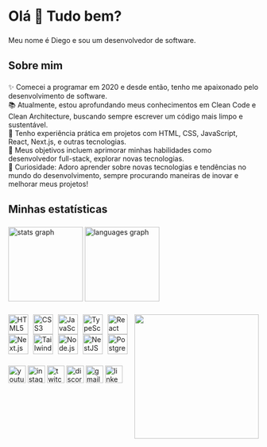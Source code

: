 <h1 align="left">Olá 👋 Tudo bem?</h1>

###

<p align="left">Meu nome é Diego e sou um desenvolvedor de software.</p>

###

<h2 align="left">Sobre mim</h2>

###

<p align="left">✨ Comecei a programar em 2020 e desde então, tenho me apaixonado pelo desenvolvimento de software.<br>📚 Atualmente, estou aprofundando meus conhecimentos em Clean Code e Clean Architecture, buscando sempre escrever um código mais limpo e sustentável.<br>🚀 Tenho experiência prática em projetos com HTML, CSS, JavaScript, React, Next.js, e outras tecnologias.<br>🎯 Meus objetivos incluem aprimorar minhas habilidades como desenvolvedor full-stack, explorar novas tecnologias.<br>🎲 Curiosidade: Adoro aprender sobre novas tecnologias e tendências no mundo do desenvolvimento, sempre procurando maneiras de inovar e melhorar meus projetos!</p>

###

<h2>Minhas estatísticas</h2>

###

<div align="left">
  <img src="https://github-readme-stats.vercel.app/api?username=DiegoLimaCoder&hide_title=false&hide_rank=false&show_icons=true&include_all_commits=true&count_private=true&disable_animations=false&theme=dracula&locale=en&hide_border=false&order=1" height="150" alt="stats graph"  />
  <img src="https://github-readme-stats.vercel.app/api/top-langs?username=DiegoLimaCoder&locale=en&hide_title=false&layout=compact&card_width=320&langs_count=5&theme=dracula&hide_border=false&order=2" height="150" alt="languages graph"  />
</div>

###

###

<img align="right" height="250" src="https://img.freepik.com/vetores-premium/seguranca-de-programa-cibernetico-de-desenvolvedor-de-software-de-ilustracao-plana-vetorial_776789-207.jpg?w=740"/>

###

<div style="display: flex; flex-wrap: wrap; align-items: center; justify-content:left">
  <img src="https://cdn.jsdelivr.net/gh/devicons/devicon@latest/icons/html5/html5-original.svg" height="40" alt="HTML5 logo" style="margin-right: 10px;" />
  <img src="https://cdn.jsdelivr.net/gh/devicons/devicon@latest/icons/css3/css3-original.svg" height="40" alt="CSS3 logo" style="margin-right: 10px;" />
  <img src="https://cdn.jsdelivr.net/gh/devicons/devicon/icons/javascript/javascript-original.svg" height="40" alt="JavaScript logo" style="margin-right: 10px;" />
  <img src="https://cdn.jsdelivr.net/gh/devicons/devicon/icons/typescript/typescript-original.svg" height="40" alt="TypeScript logo" style="margin-right: 10px;" />
  <img src="https://cdn.jsdelivr.net/gh/devicons/devicon/icons/react/react-original.svg" height="40" alt="React logo" style="margin-right: 10px;" />

  <img src="https://cdn.jsdelivr.net/gh/devicons/devicon/icons/nextjs/nextjs-original.svg" height="40" alt="Next.js logo" style="margin-right: 10px;" />
  <img src="https://cdn.jsdelivr.net/gh/devicons/devicon@latest/icons/tailwindcss/tailwindcss-original.svg" height="40" alt="Tailwind CSS logo" style="margin-right: 10px;" />
  <img src="https://cdn.jsdelivr.net/gh/devicons/devicon/icons/nodejs/nodejs-original.svg" height="40" alt="Node.js logo" style="margin-right: 10px;" />
  <img src="https://cdn.jsdelivr.net/gh/devicons/devicon@latest/icons/nestjs/nestjs-original.svg" height="40" alt="NestJS logo" style="margin-right: 10px;" />
  <img src="https://cdn.jsdelivr.net/gh/devicons/devicon/icons/postgresql/postgresql-original.svg" height="40" alt="PostgreSQL logo" style="margin-right: 10px;" />
</div>

###

<div align="left">
  <img src="https://img.shields.io/static/v1?message=Youtube&logo=youtube&label=&color=FF0000&logoColor=white&labelColor=&style=for-the-badge" height="35" alt="youtube logo"  />
  <img src="https://img.shields.io/static/v1?message=Instagram&logo=instagram&label=&color=E4405F&logoColor=white&labelColor=&style=for-the-badge" height="35" alt="instagram logo"  />
  <img src="https://img.shields.io/static/v1?message=Twitch&logo=twitch&label=&color=9146FF&logoColor=white&labelColor=&style=for-the-badge" height="35" alt="twitch logo"  />
  <img src="https://img.shields.io/static/v1?message=Discord&logo=discord&label=&color=7289DA&logoColor=white&labelColor=&style=for-the-badge" height="35" alt="discord logo"  />
  <img src="https://img.shields.io/static/v1?message=Gmail&logo=gmail&label=&color=D14836&logoColor=white&labelColor=&style=for-the-badge" height="35" alt="gmail logo"  />
  <img src="https://img.shields.io/static/v1?message=LinkedIn&logo=linkedin&label=&color=0077B5&logoColor=white&labelColor=&style=for-the-badge" height="35" alt="linkedin logo"  />
</div>

###
